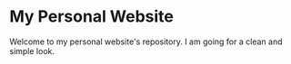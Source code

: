 # My Personal Website
Welcome to my personal website's repository. I am going for a clean and simple
look.

